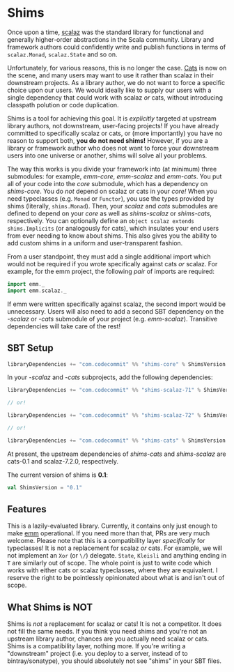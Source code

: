 # Shims

Once upon a time, [scalaz](https://github.com/scalaz/scalaz) was the standard library for functional and generally higher-order abstractions in the Scala community.  Library and framework authors could confidently write and publish functions in terms of `scalaz.Monad`, `scalaz.State` and so on.

Unfortunately, for various reasons, this is no longer the case.  [Cats](https://github.com/non/cats) is now on the scene, and many users may want to use it rather than scalaz in their downstream projects.  As a library author, we do not want to force a specific choice upon our users.  We would ideally like to supply our users with a single dependency that could work with scalaz *or* cats, without introducing classpath polution or code duplication.

Shims is a tool for achieving this goal.  It is *explicitly* targeted at upstream library authors, not downstream, user-facing projects!  If you have already committed to specifically scalaz or cats, or (more importantly) you have no reason to support both, **you do not need shims!**  However, if you are a library or framework author who does not want to force your downstream users into one universe or another, shims will solve all your problems.

The way this works is you divide your framework into (at minimum) three submodules: for example, *emm-core*, *emm-scalaz* and *emm-cats*.  You put all of your code into the *core* submodule, which has a dependency on *shims-core*.  You do *not* depend on scalaz or cats in your *core!*  When you need typeclasses (e.g. `Monad` or `Functor`), you use the types provided by shims (literally, `shims.Monad`).  Then, your *scalaz* and *cats* submodules are defined to depend on your *core* as well as *shims-scalaz* or *shims-cats*, respectively.  You can optionally define an `object scalaz extends shims.Implicits` (or analogously for cats), which insulates your end users from ever needing to know about shims.  This also gives you the ability to add custom shims in a uniform and user-transparent fashion.

From a user standpoint, they must add a single additional import which would not be required if you wrote specifically against cats *or* scalaz.  For example, for the emm project, the following *pair* of imports are required:

```scala
import emm._
import emm.scalaz._
```

If emm were written specifically against scalaz, the second import would be unnecessary.  Users will also need to add a second SBT dependency on the *-scalaz* or *-cats* submodule of your project (e.g. *emm-scalaz*).  Transitive dependencies will take care of the rest!

## SBT Setup

```sbt
libraryDependencies += "com.codecommit" %% "shims-core" % ShimsVersion
```

In your *-scalaz* and *-cats* subprojects, add the following dependencies:

```sbt
libraryDependencies += "com.codecommit" %% "shims-scalaz-71" % ShimsVersion        // for scalaz 7.1

// or!

libraryDependencies += "com.codecommit" %% "shims-scalaz-72" % ShimsVersion        // for scalaz 7.2

// or!

libraryDependencies += "com.codecommit" %% "shims-cats" % ShimsVersion        // for cats 0.3
```

At present, the upstream dependencies of *shims-cats* and *shims-scalaz* are cats-0.1 and scalaz-7.2.0, respectively.

The current version of shims is **0.1**:

```sbt
val ShimsVersion = "0.1"
```

## Features

This is a lazily-evaluated library.  Currently, it contains only just enough to make [emm](https://github.com/djspiewak/emm) operational.  If you need more than that, PRs are very much welcome.  Please note that this is a compatibility layer *specifically* for typeclasses!  It is not a replacement for scalaz *or* cats.  For example, we will not implement an `Xor` (or `\/`) delegate.  `State`, `Kleisli` and anything ending in `T` are similarly out of scope.  The whole point is just to write code which works with either cats or scalaz typeclasses, where they are equivalent.  I reserve the right to be pointlessly opinionated about what is and isn't out of scope.

## What Shims is NOT

Shims is *not* a replacement for scalaz or cats!  It is not a competitor.  It does not fill the same needs.  If you think you need shims and you're not an upstream library author, chances are you actually need scalaz or cats.  Shims is a compatibility layer, nothing more.  If you're writing a "downstream" project (i.e. you deploy to a server, instead of to bintray/sonatype), you should absolutely not see "shims" in your SBT files.